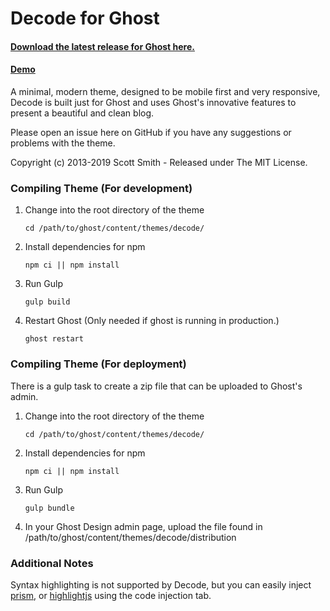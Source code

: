 # Decode for Ghost

#### [Download the latest release for Ghost here.](https://github.com/ScottSmith95/Decode-for-Ghost/releases/download/0.9.4/decode.zip)

#### [Demo](https://decode-ghost-demo.scotthsmith.com)

A minimal, modern theme, designed to be mobile first and very responsive, Decode is built just for Ghost and uses Ghost's innovative features to present a beautiful and clean blog.

Please open an issue here on GitHub if you have any suggestions or problems with the theme.

Copyright (c) 2013-2019 Scott Smith - Released under The MIT License.

### Compiling Theme (For development)

1. Change into the root directory of the theme

   `cd /path/to/ghost/content/themes/decode/`

2. Install dependencies for npm

   `npm ci || npm install`

3. Run Gulp

   `gulp build`

4. Restart Ghost
   (Only needed if ghost is running in production.)

   `ghost restart`

### Compiling Theme (For deployment)

There is a gulp task to create a zip file that can be uploaded to Ghost's admin.

1. Change into the root directory of the theme

   `cd /path/to/ghost/content/themes/decode/`

2. Install dependencies for npm

   `npm ci || npm install`

3. Run Gulp

   `gulp bundle`

4. In your Ghost Design admin page, upload the file found in /path/to/ghost/content/themes/decode/distribution

### Additional Notes

Syntax highlighting is not supported by Decode, but you can easily inject [prism](http://prismjs.com/), or [highlightjs](https://highlightjs.org/) using the code injection tab.

